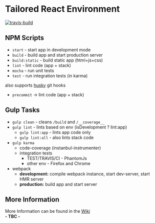# Tailored React Environment
[![travis-build](https://api.travis-ci.org/DoubleU23/tailored-react-env.svg?branch=master "travis build")](https://travis-ci.org/DoubleU23/tailored-react-env)

## NPM Scripts

* `start` - start app in development mode
* `build` - build app and start production server
* `build:static` - build static app (html+js+css)
* `lint` - lint code (app + stack)
* `mocha` - run unit tests
* `test` - run integration tests (in karma)

also supports [husky](https://www.npmjs.com/package/husky) git hooks
* `precommit` -> lint code (app + stack)

## Gulp Tasks

* `gulp clean` - cleans `/build` and `/__coverage__`
* `gulp lint`  - lints based on env (isDevelopment ? lint:app)
  * `gulp lint:app` - lints app code only
  * `gulp lint:all` - also lints stack code
* `gulp karma`
  * code-coverage (instanbul-instrumenter)
  * integration tests
      * TEST/TRAVIS/CI - PhantomJs
      * other env - Firefox and Chrome
* webpack
  * __development:__ compile webpack instance, start dev-server, start HMR server
  * __production:__ build app and start server

## More Information

More Information can be found in the [Wiki](https://github.com/DoubleU23/tailored-react-env/wiki/)  
**- TBC -**
